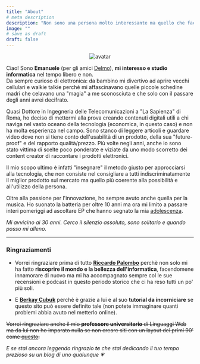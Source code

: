 ```yaml
---
title: "About"
# meta description
description: "Non sono una persona molto interessante ma quello che faccio, lo faccio con passione."
image: ""
# save as draft
draft: false
---
```

<center>
    <img src="https://res.cloudinary.com/techbudget-it/image/upload/v1638727835/profile-pic.png" alt="avatar" />
</center>

Ciao! Sono **Emanuele** (per gli amici [Delmo](https://www.instagram.com/imxdelmo)), **mi interesso e studio informatica** nel tempo libero e non.<br>
Da sempre curioso di elettronica: da bambino mi divertivo ad aprire vecchi cellulari e walkie talkie perchè mi affascinavano quelle piccole schedine madri che celavano una "magia" a me sconosciuta e che solo con il passare degli anni avrei decifrato.

Quasi Dottore in Ingegneria delle Telecomunicazioni a "La Sapienza" di Roma, ho deciso di mettermi alla prova creando contenuti digitali utili a chi naviga nel vasto oceano della tecnologia (economica, in questo caso) e non ha molta esperienza nel campo.
Sono stanco di leggere articoli e guardare video dove non si tiene conto dell'usabilità di un prodotto, della sua "future-proof" e del rapporto qualità/prezzo.
Più volte negli anni, anche io sono stato vittima di scelte poco ponderate e viziate da uno modo scorretto dei content creator di raccontare i prodotti elettronici.

Il mio scopo ultimo è infatti "insegnare" il metodo giusto per approcciarsi alla tecnologia, che non consiste nel consigliare a tutti indiscriminatamente il miglior prodotto sul mercato ma quello più coerente alla possibilità e all'utilizzo della persona.<br>

Oltre alla passione per l'innovazione, ho sempre avuto anche quella per la musica. Ho suonato la batteria per oltre 10 anni ma ora mi limito a passare interi pomeriggi ad ascoltare EP che hanno segnato la mia [adolescenza](https://www.last.fm/it/user/guren_lelo).

_Mi avvicino ai 30 anni. Cerco il silenzio assoluto, sono solitario e quando posso mi alleno._
<!--Aggiungere Google Maps con Latina-->
***

### Ringraziamenti

- Vorrei ringraziare prima di tutto [**Riccardo Palombo**](https://riccardo.im/) perchè non solo mi ha fatto **riscoprire il mondo e la bellezza dell'informatica**, facendomene innamorare di nuovo ma mi ha accompagnato sempre col le sue recensioni e podcast in questo periodo storico che ci ha reso tutti un po' più soli.

- E [**Berkay Çubuk**](https://berkaycubuk.com/) perchè è grazie a lui e al suo **tutorial da incorniciare** se questo sito può essere definito tale (non potete immaginare quanti problemi abbia avuto nel metterlo online).

~~Vorrei ringraziare anche il mio **professore universitario** di Linguaggi Web ma da lui non ho imparato nulla se non creare siti con un layout dei primi 90' come [questo](https://res.cloudinary.com/techbudget-it/image/upload/v1634835452/oldwebsite.jpg).~~

*E se stai ancora leggendo ringrazio **te** che stai dedicando il tuo tempo prezioso su un blog di uno qualunque 💗*
